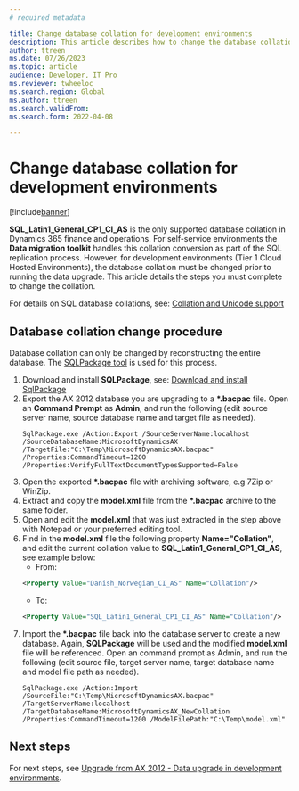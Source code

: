 ```yaml
---
# required metadata

title: Change database collation for development environments
description: This article describes how to change the database collation for development environments
author: ttreen 
ms.date: 07/26/2023
ms.topic: article
audience: Developer, IT Pro
ms.reviewer: twheeloc
ms.search.region: Global
ms.author: ttreen
ms.search.validFrom: 
ms.search.form: 2022-04-08

---
```


# Change database collation for development environments

[!include[banner](../includes/banner.md)]

**SQL_Latin1_General_CP1_CI_AS** is the only supported database collation in Dynamics 365 finance and operations. For self-service environments the **Data migration toolkit** handles this collation conversion as part of the SQL replication process. However, for development environments (Tier 1 Cloud Hosted Environments), the database collation must be changed prior to running the data upgrade. This article details the steps you must complete to change the collation.

For details on SQL database collations, see: [Collation and Unicode support](../../sql/relational-databases/collations/collation-and-unicode-support.md?view=sql-server-ver16)

## Database collation change procedure
Database collation can only be changed by reconstructing the entire database. The [SQLPackage tool](../../sql/tools/sqlpackage/sqlpackage.md?view=sql-server-ver16) is used for this process.
1. Download and install **SQLPackage**, see: [Download and install SqlPackage](../../sql/tools/sqlpackage/sqlpackage-download.md?view=sql-server-ver16)
2. Export the AX 2012 database you are upgrading to a **\*.bacpac** file. Open an **Command Prompt** as **Admin**, and run the following (edit source server name, source database name and target file as needed).
   ```
   SqlPackage.exe /Action:Export /SourceServerName:localhost /SourceDatabaseName:MicrosoftDynamicsAX /TargetFile:"C:\Temp\MicrosoftDynamicsAX.bacpac" /Properties:CommandTimeout=1200 /Properties:VerifyFullTextDocumentTypesSupported=False
   ```
3. Open the exported **\*.bacpac** file with archiving software, e.g 7Zip or WinZip.
4. Extract and copy the **model.xml** file from the **\*.bacpac** archive to the same folder.
5. Open and edit the **model.xml** that was just extracted in the step above with Notepad or your preferred editing tool.
6. Find in the **model.xml** file the following property **Name=\"Collation"**, and edit the current collation value to **SQL_Latin1_General_CP1_CI_AS**, see example below:
    - From:
   ```XML
   <Property Value="Danish_Norwegian_CI_AS" Name="Collation"/>
   ```
    - To:
   ```XML
   <Property Value="SQL_Latin1_General_CP1_CI_AS" Name="Collation"/>
   ```
7. Import the **\*.bacpac** file back into the database server to create a new database. Again, **SQLPackage** will be used and the modified **model.xml** file will be referenced. Open an command prompt as Admin, and run the following (edit source file, target server name, target database name and model file path as needed).
   ```
   SqlPackage.exe /Action:Import /SourceFile:"C:\Temp\MicrosoftDynamicsAX.bacpac" /TargetServerName:localhost /TargetDatabaseName:MicrosoftDynamicsAX_NewCollation /Properties:CommandTimeout=1200 /ModelFilePath:"C:\Temp\model.xml"
   ```

## Next steps
For next steps, see [Upgrade from AX 2012 - Data upgrade in development environments](data-upgrade-2012.md).
